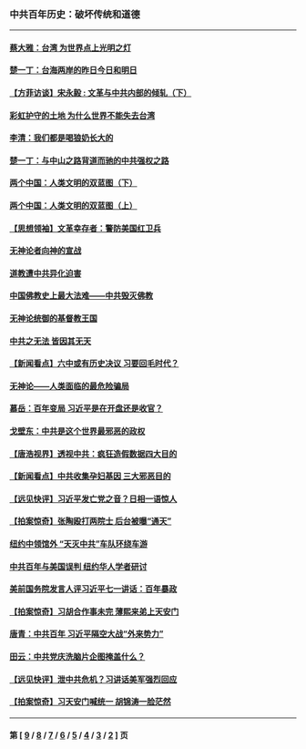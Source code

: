 ### 中共百年历史：破坏传统和道德
---
#### [蔡大雅：台湾 为世界点上光明之灯](../../pages/nf1176114/n13531530.md?02070430) 
#### [楚一丁：台海两岸的昨日今日和明日](../../pages/nf1176114/n13531468.md?02070430) 
#### [【方菲访谈】宋永毅 : 文革与中共内部的倾轧（下）](../../pages/nf1176114/n13486836.md?02070430) 
#### [彩虹护守的土地 为什么世界不能失去台湾](../../pages/nf1176114/n13476849.md?02070430) 
#### [李清：我们都是喝狼奶长大的](../../pages/nf1176114/n13471478.md?02070430) 
#### [楚一丁：与中山之路背道而驰的中共强权之路](../../pages/nf1176114/n13437270.md?02070430) 
#### [两个中国：人类文明的双蓝图（下）](../../pages/nf1176114/n13423132.md?02070430) 
#### [两个中国：人类文明的双蓝图（上）](../../pages/nf1176114/n13422687.md?02070430) 
#### [【思想领袖】文革幸存者：警防美国红卫兵](../../pages/nf1176114/n13339289.md?02070430) 
#### [无神论者向神的宣战](../../pages/nf1176114/n13281535.md?02070430) 
#### [道教遭中共异化迫害](../../pages/nf1176114/n13281463.md?02070430) 
#### [中国佛教史上最大法难——中共毁灭佛教](../../pages/nf1176114/n13281397.md?02070430) 
#### [无神论统御的基督教王国](../../pages/nf1176114/n13281280.md?02070430) 
#### [中共之无法 皆因其无天](../../pages/nf1176114/n13281088.md?02070430) 
#### [【新闻看点】六中或有历史决议 习要回毛时代？](../../pages/nf1176114/n13222895.md?02070430) 
#### [无神论——人类面临的最危险骗局](../../pages/nf1176114/n13196137.md?02070430) 
#### [慕岳：百年变局 习近平是在开盘还是收官？](../../pages/nf1176114/n13206516.md?02070430) 
#### [戈壁东：中共是这个世界最邪恶的政权](../../pages/nf1176114/n13085641.md?02070430) 
#### [【唐浩视界】透视中共：疯狂造假数据四大目的](../../pages/nf1176114/n13080590.md?02070430) 
#### [【新闻看点】中共收集孕妇基因 三大邪恶目的](../../pages/nf1176114/n13077182.md?02070430) 
#### [【远见快评】习近平发亡党之音？日相一语惊人](../../pages/nf1176114/n13074809.md?02070430) 
#### [【拍案惊奇】张陶殴打两院士 后台被曝“通天”](../../pages/nf1176114/n13070496.md?02070430) 
#### [纽约中领馆外 “天灭中共”车队环绕车游](../../pages/nf1176114/n13070693.md?02070430) 
#### [中共百年与美国误判 纽约华人学者研讨](../../pages/nf1176114/n13067969.md?02070430) 
#### [美前国务院发言人评习近平七一讲话：百年暴政](../../pages/nf1176114/n13066986.md?02070430) 
#### [【拍案惊奇】习胡合作事未完 薄熙来弟上天安门](../../pages/nf1176114/n13065867.md?02070430) 
#### [唐青：中共百年 习近平隔空大战“外来势力”](../../pages/nf1176114/n13065976.md?02070430) 
#### [田云：中共党庆洗脑片企图掩盖什么？](../../pages/nf1176114/n13064395.md?02070430) 
#### [【远见快评】泄中共危机？习讲话美军强烈回应](../../pages/nf1176114/n13064269.md?02070430) 
#### [【拍案惊奇】习天安门喊统一 胡锦涛一脸茫然](../../pages/nf1176114/n13063233.md?02070430) 

---
#### 第 [ [9](./9.md?02070430) / [8](./8.md?02070430) / [7](./7.md?02070430) / [6](./6.md?02070430) / [5](./5.md?02070430) / [4](./4.md?02070430) / [3](./3.md?02070430) / [2](./2.md?02070430) ] 页
